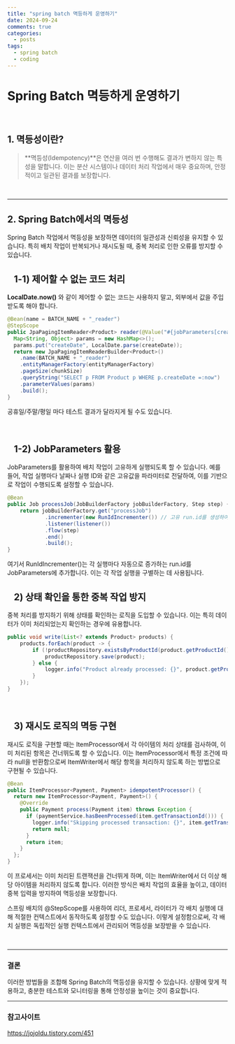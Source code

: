 ```yaml
---
title: "spring batch 멱등하게 운영하기"
date: 2024-09-24
comments: true
categories:
  - posts
tags:
  - spring batch
  - coding
---
```


# Spring Batch 멱등하게 운영하기


<br>

## 1. 멱등성이란?
> **멱등성(Idempotency)**은 연산을 여러 번 수행해도 결과가 변하지 않는 특성을 말합니다. 이는 분산 시스템이나 데이터 처리 작업에서 매우 중요하며, 안정적이고 일관된 결과를 보장합니다.



<br>

---



## 2. Spring Batch에서의 멱등성

Spring Batch 작업에서 멱등성을 보장하면 데이터의 일관성과 신뢰성을 유지할 수 있습니다. 특히 배치 작업이 반복되거나 재시도될 때, 중복 처리로 인한 오류를 방지할 수 있습니다.




## &nbsp;&nbsp; 1-1) 제어할 수 없는 코드 처리


**LocalDate.now()** 와 같이 제어할 수 없는 코드는 사용하지 말고, 외부에서 값을 주입받도록 해야 합니다.



```java
@Bean(name = BATCH_NAME + "_reader")
@StepScope
public JpaPagingItemReader<Product> reader(@Value("#{jobParameters[createDate]}") String createDate) {
  Map<String, Object> params = new HashMap<>();
  params.put("createDate", LocalDate.parse(createDate));
  return new JpaPagingItemReaderBuilder<Product>()
    .name(BATCH_NAME + "_reader")
    .entityManagerFactory(entityManagerFactory)
    .pageSize(chunkSize)
    .queryString("SELECT p FROM Product p WHERE p.createDate =:now")
    .parameterValues(params)
    .build();
}

```

공휴일/주말/평일 마다 테스트 결과가 달라지게 될 수도 있습니다.

<br>


## &nbsp;&nbsp; 1-2) JobParameters 활용

JobParameters를 활용하여 배치 작업이 고유하게 실행되도록 할 수 있습니다. 예를 들어, 작업 실행마다 날짜나 실행 ID와 같은 고유값을 파라미터로 전달하여, 이를 기반으로 작업이 수행되도록 설정할 수 있습니다.


```java
@Bean
public Job processJob(JobBuilderFactory jobBuilderFactory, Step step) {
    return jobBuilderFactory.get("processJob")
            .incrementer(new RunIdIncrementer()) // 고유 run.id를 생성하여 작업마다 고유하게 만듦
            .listener(listener())
            .flow(step)
            .end()
            .build();
}
```

여기서 RunIdIncrementer()는 각 실행마다 자동으로 증가하는 run.id를 JobParameters에 추가합니다. 이는 각 작업 실행을 구별하는 데 사용됩니다.



## &nbsp;&nbsp; 2) 상태 확인을 통한 중복 작업 방지
중복 처리를 방지하기 위해 상태를 확인하는 로직을 도입할 수 있습니다. 이는 특히 데이터가 이미 처리되었는지 확인하는 경우에 유용합니다.

```java
public void write(List<? extends Product> products) {
    products.forEach(product -> {
        if (!productRepository.existsByProductId(product.getProductId())) {
            productRepository.save(product);
        } else {
            logger.info("Product already processed: {}", product.getProductId());
        }
    });
}
```


<br>

## &nbsp;&nbsp; 3) 재시도 로직의 멱등 구현

재시도 로직을 구현할 때는 ItemProcessor에서 각 아이템의 처리 상태를 검사하여, 이미 처리된 항목은 건너뛰도록 할 수 있습니다. 이는 ItemProcessor에서 특정 조건에 따라 null을 반환함으로써 ItemWriter에서 해당 항목을 처리하지 않도록 하는 방법으로 구현될 수 있습니다.


```java
@Bean
public ItemProcessor<Payment, Payment> idempotentProcessor() {
  return new ItemProcessor<Payment, Payment>() {
    @Override
    public Payment process(Payment item) throws Exception {
      if (paymentService.hasBeenProcessed(item.getTransactionId())) {
        logger.info("Skipping processed transaction: {}", item.getTransactionId());
        return null; 
      }
      return item; 
    }
  };
}

```

이 프로세서는 이미 처리된 트랜잭션을 건너뛰게 하며, 이는 ItemWriter에서 더 이상 해당 아이템을 처리하지 않도록 합니다. 이러한 방식은 배치 작업의 효율을 높이고, 데이터 중복 입력을 방지하여 멱등성을 보장합니다.

스프링 배치의 @StepScope를 사용하여 리더, 프로세서, 라이터가 각 배치 실행에 대해 적절한 컨텍스트에서 동작하도록 설정할 수도 있습니다. 이렇게 설정함으로써, 각 배치 실행은 독립적인 실행 컨텍스트에서 관리되어 멱등성을 보장받을 수 있습니다.


<br>


---

### 결론

이러한 방법들을 조합해 Spring Batch의 멱등성을 유지할 수 있습니다. 상황에 맞게 적용하고, 충분한 테스트와 모니터링을 통해 안정성을 높이는 것이 중요합니다.


---


### 참고사이트

https://jojoldu.tistory.com/451

